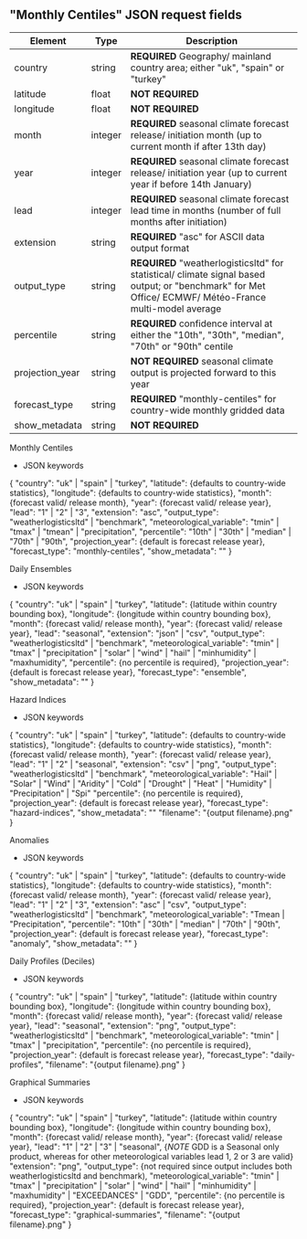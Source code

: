 ## "Monthly Centiles" JSON request fields

| Element         | Type          | Description                                                  |
| --------------- | ------------- | ------------------------------------------------------------ |
| country           | string        | **REQUIRED** Geography/ mainland country area; either "uk", "spain" or "turkey" |
| latitude    | float        | **NOT REQUIRED** |
| longitude    | float        | **NOT REQUIRED** |
| month    | integer        | **REQUIRED** seasonal climate forecast release/ initiation month (up to current month if after 13th day)|
| year    | integer        | **REQUIRED** seasonal climate forecast release/ initiation year (up to current year if before 14th January)|
| lead    | integer        | **REQUIRED** seasonal climate forecast lead time in months (number of full months after initiation)|
| extension    | string        | **REQUIRED** "asc" for ASCII data output format|
| output_type    | string        | **REQUIRED** "weatherlogisticsltd" for statistical/ climate signal based output; or "benchmark" for Met Office/ ECMWF/ Météo-France multi-model average|
| percentile    | string        | **REQUIRED** confidence interval at either the "10th", "30th", "median", "70th" or "90th" centile|
| projection_year    | string        | **NOT REQUIRED** seasonal climate output is projected forward to this year|
| forecast_type    | string        | **REQUIRED** "monthly-centiles" for country-wide monthly gridded data |
| show_metadata    | string        | **NOT REQUIRED** | 


Monthly Centiles
- JSON keywords 

{
"country": "uk" | "spain" | "turkey",
"latitude": {defaults to country-wide statistics},
"longitude": {defaults to country-wide statistics},
"month": {forecast valid/ release month},
"year": {forecast valid/ release year},
"lead": "1" | "2" | "3",
"extension": "asc",
"output_type": "weatherlogisticsltd" | "benchmark",
"meteorological_variable": "tmin" | "tmax" | "tmean" | "precipitation",
"percentile": "10th" | "30th" | "median" | "70th" | "90th",
"projection_year": {default is forecast release year},
"forecast_type": "monthly-centiles",
"show_metadata": ""
}

Daily Ensembles
- JSON keywords

{
"country": "uk" | "spain" | "turkey",
"latitude": {latitude within country bounding box},
"longitude": {longitude within country bounding box},
"month": {forecast valid/ release month},
"year": {forecast valid/ release year},
"lead": "seasonal",
"extension": "json" | "csv",
"output_type": "weatherlogisticsltd" | "benchmark",
"meteorological_variable": "tmin" | "tmax" | "precipitation" | "solar" | "wind" | "hail" | "minhumidity" | "maxhumidity",
"percentile": {no percentile is required},
"projection_year": {default is forecast release year},
"forecast_type": "ensemble",
"show_metadata": ""
}

Hazard Indices
- JSON keywords

{
"country": "uk" | "spain" | "turkey",
"latitude": {defaults to country-wide statistics},
"longitude": {defaults to country-wide statistics},
"month": {forecast valid/ release month},
"year": {forecast valid/ release year},
"lead": "1" | "2" | "seasonal",
"extension": "csv" | "png",
"output_type": "weatherlogisticsltd" | "benchmark",
"meteorological_variable": "Hail" | "Solar" | "Wind" | "Aridity" | "Cold" | "Drought" | "Heat" | "Humidity" | "Precipitation" | "Spi"
"percentile": {no percentile is required},
"projection_year": {default is forecast release year},
"forecast_type": "hazard-indices",
"show_metadata": ""
"filename": "{output filename}.png"
}

Anomalies
- JSON keywords

{
"country": "uk" | "spain" | "turkey",
"latitude": {defaults to country-wide statistics},
"longitude": {defaults to country-wide statistics},
"month": {forecast valid/ release month},
"year": {forecast valid/ release year},
"lead": "1" | "2" | "3",
"extension": "asc" | "csv",
"output_type": "weatherlogisticsltd" | "benchmark",
"meteorological_variable": "Tmean | "Precipitation",
"percentile": "10th" | "30th" | "median" | "70th" | "90th",
"projection_year": {default is forecast release year},
"forecast_type": "anomaly",
"show_metadata": ""
}

Daily Profiles (Deciles)
- JSON keywords

{
"country": "uk" | "spain" | "turkey",
"latitude": {latitude within country bounding box},
"longitude": {longitude within country bounding box},
"month": {forecast valid/ release month},
"year": {forecast valid/ release year},
"lead": "seasonal",
"extension": "png",
"output_type": "weatherlogisticsltd" | "benchmark",
"meteorological_variable": "tmin" | "tmax" | "precipitation",
"percentile": {no percentile is required},
"projection_year": {default is forecast release year},
"forecast_type": "daily-profiles",
"filename": "{output filename}.png"
}

Graphical Summaries
- JSON keywords

{
"country": "uk" | "spain" | "turkey",
"latitude": {latitude within country bounding box},
"longitude": {longitude within country bounding box},
"month": {forecast valid/ release month},
"year": {forecast valid/ release year},
"lead": "1" | "2" | "3" | "seasonal", {*NOTE* GDD is a Seasonal only product, whereas for other meteorological variables lead 1, 2 or 3 are valid}
"extension": "png",
"output_type": {not required since output includes both weatherlogisticsltd and benchmark),
"meteorological_variable": "tmin" | "tmax" | "precipitation" | "solar" | "wind" | "hail" | "minhumidity" | "maxhumidity" | "EXCEEDANCES" | "GDD",
"percentile": {no percentile is required},
"projection_year": {default is forecast release year},
"forecast_type": "graphical-summaries",
"filename": "{output filename}.png"
}
